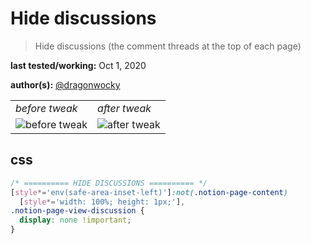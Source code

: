 # Hide discussions 
> Hide discussions (the comment threads at the top of each page)

**last tested/working:** Oct 1, 2020

**author(s):** [@dragonwocky](https://github.com/dragonwocky)

<table border="0">
 <tr>
    <td><i>before tweak</i></td>
    <td><i>after tweak</i></td>
 </tr>
 <tr>
    <td><img alt="before tweak" src="https://github.com/dragonwocky/notion-enhancer/raw/b5043508d91df76f145f0f48c2c63d7dd1c27543/screenshots/discussion-default.jpg?raw=true"></td>
    <td><img alt="after tweak" src="https://i.imgur.com/8sXrj4Z.png"></td>
 </tr>
</table>

## css

```css
/* ========== HIDE DISCUSSIONS ========== */
[style*='env(safe-area-inset-left)']:not(.notion-page-content)
  [style*='width: 100%; height: 1px;'],
.notion-page-view-discussion {
  display: none !important;
}
```
